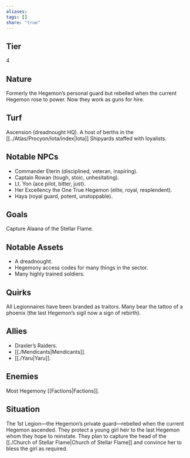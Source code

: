 ```yaml
---
aliases: 
tags: []
share: "true"
---
```

## Tier
4

## Nature
Formerly the Hegemon’s personal guard but rebelled when the current Hegemon rose to power. Now they work as guns for hire.

## Turf
Ascension (dreadnought HQ). A host of berths in the [[../Atlas/Procyon/Iota/index|Iota]] Shipyards staffed with loyalists.

## Notable NPCs
- Commander Eterin (disciplined, veteran, inspiring).
- Captain Rowan (tough, stoic, unhesitating).
- Lt. Yon (ace pilot, bitter, just).
- Her Excellency the One True Hegemon (elite, royal, resplendent).
- Haya (royal guard, potent, unstoppable).

## Goals
Capture Alaana of the Stellar Flame.

## Notable Assets
- A dreadnought.
- Hegemony access codes for many things in the sector.
- Many highly trained soldiers.

## Quirks
All Legionnaires have been branded as traitors. Many bear the tattoo of a phoenix (the last Hegemon’s sigil now a sign of rebirth).

## Allies
- Draxler’s Raiders.
- [[./Mendicants|Mendicants]].
- [[./Yaru|Yaru]].

## Enemies
Most Hegemony [[Factions|Factions]].

## Situation
The 1st Legion—the Hegemon’s private guard—rebelled when the current Hegemon ascended. They protect a young girl heir to the last Hegemon whom they hope to reinstate. They plan to capture the head of the [[./Church of Stellar Flame|Church of Stellar Flame]] and convince her to bless the girl as required.
